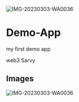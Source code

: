 ![IMG-20230303-WA0036](https://user-images.githubusercontent.com/122943835/222660728-bded64de-0a7e-4134-b47f-d69e4560d46b.jpg)
# Demo-App 
my first demo app

 
web3 Sarvy 
## Images 
![IMG-20230303-WA0036](https://user-images.githubusercontent.com/122943835/222660728-bded64de-0a7e-4134-b47f-d69e4560d46b.jpg)
